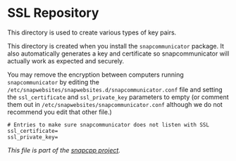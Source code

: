 
SSL Repository
==============

This directory is used to create various types of key pairs.

This directory is created when you install the `snapcommunicator` package.
It also automatically generates a key and certificate so snapcommunicator
will actually work as expected and securely.

You may remove the encryption between computers running `snapcommunicator`
by editing the `/etc/snapwebsites/snapwebsites.d/snapcommunicator.conf`
file and setting the `ssl_certificate` and `ssl_private_key` parameters
to empty (or comment them out in `/etc/snapwebsites/snapcommunicator.conf`
although we do not recommend you edit that other file.)

    # Entries to make sure snapcommunicator does not listen with SSL
    ssl_certificate=
    ssl_private_key=


_This file is part of the [snapcpp project](http://snapwebsites.org/)._

